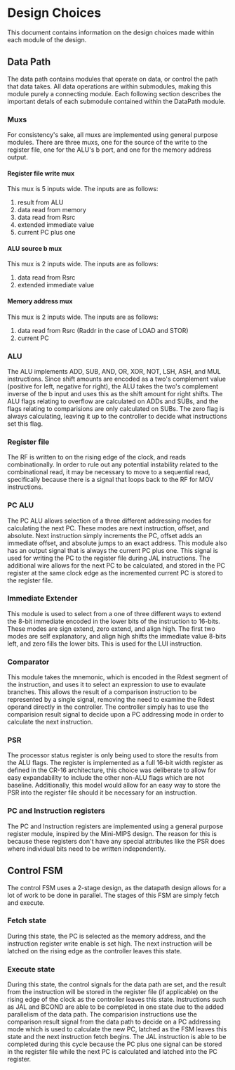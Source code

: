 # Design Choices 
This document contains information on the design choices made within each module 
of the design.

## Data Path 
The data path contains modules that operate on data, or control the path 
that data takes.
All data operations are within submodules, making this module purely a 
connecting module.
Each following section describes the important detals of each submodule 
contained within the DataPath module.

### Muxs 
For consistency's sake, all muxs are implemented using general purpose modules. 
There are three muxs, one for the source of the write to the register 
file, one for the ALU's b port, and one for the memory address output. 

#### Register file write mux 
This mux is 5 inputs wide. 
The inputs are as follows: 
1. result from ALU 
2. data read from memory 
3. data read from Rsrc 
4. extended immediate value 
5. current PC plus one

#### ALU source b mux 
This mux is 2 inputs wide. 
The inputs are as follows: 
1. data read from Rsrc 
2. extended immediate value

#### Memory address mux 
This mux is 2 inputs wide. 
The inputs are as follows: 
1. data read from Rsrc (Raddr in the case of LOAD and STOR) 
2. current PC


### ALU 
The ALU implements ADD, SUB, AND, OR, XOR, NOT, LSH, ASH, and MUL instructions. 
Since shift amounts are encoded as a two's complement value (positive for left, 
negative for right), the ALU takes the 
two's complement inverse of the b input and uses this as the shift amount for 
right shifts.
The ALU flags relating to overflow are calculated on ADDs and SUBs, and the 
flags relating to comparisions are only calculated on SUBs. 
The zero flag is always calculating, leaving it up to the controller to 
decide what instructions set this flag.

### Register file
The RF is written to on the rising edge of the clock, and reads combinationally.
In order to rule out any potential instability related to the combinational 
read, it may be necessary to move to a sequential read, specifically because 
there is a signal that loops back to the RF for MOV instructions.

### PC ALU 
The PC ALU allows selection of a three different addressing modes for calculating the next PC. 
These modes are next instruction, offset, and absolute. 
Next instruction simply increments the PC, offset adds an immediate offset, and absolute 
jumps to an exact address.
This module also has an output signal that is always the current PC plus one. 
This signal is used for writing the PC to the register file during JAL instructions. 
The additional wire allows for the next PC to be calculated, and stored in the PC register 
at the same clock edge as the incremented current PC is stored to the register file.

### Immediate Extender 
This module is used to select from a one of three different ways to extend 
the 8-bit immediate encoded in the lower bits of the instruction to 16-bits.
These modes are sign extend, zero extend, and align high. 
The first two modes are self explanatory, and align high shifts the immediate 
value 8-bits left, and zero fills the lower bits. 
This is used for the LUI instruction.


### Comparator 
This module takes the mnemonic, which is encoded in the Rdest segment of the instruction, and uses it 
to select an expression to use to evaulate branches. 
This allows the result of a comparison instruction to be represented by a single signal, removing the 
need to examine the Rdest operand directly in the controller. 
The controller simply has to use the comparision result signal to decide upon a PC addressing mode in 
order to calculate the next instruction.

### PSR 
The processor status register is only being used to store the results from the 
ALU flags. 
The register is implemented as a full 16-bit width register as defined 
in the CR-16 architecture, this choice was deliberate to allow for easy 
expandability to include the other non-ALU flags which are not baseline. 
Additionally, this model would allow for an easy way to store the 
PSR into the register file should it be necessary for an instruction.


### PC and Instruction registers
The PC and Instruction registers are implemented using a general purpose 
register module, inspired by the Mini-MIPS design. 
The reason for this is because these registers don't have any special 
attributes like the PSR does where individual bits need to be written 
independently.

## Control FSM
The control FSM uses a 2-stage design, as the datapath design allows 
for a lot of work to be done in parallel. 
The stages of this FSM are simply fetch and execute. 

### Fetch state 
During this state, the PC is selected as the memory address, and the 
instruction register write enable is set high. 
The next instruction will be latched on the rising edge as the 
controller leaves this state. 

### Execute state 
During this state, the control signals for the data path are set, 
and the result from the instruction will be stored in the 
register file (if applicable)
on the rising edge of the clock as the controller leaves this state.
Instructions such as JAL and BCOND are able to be completed in 
one state due to the added parallelism of the data path.
The comparision instructions use the comparison result signal 
from the data path to decide on a PC addressing mode which is used 
to calculate the new PC, latched as the FSM leaves this state 
and the next instruction fetch begins.
The JAL instruction is able to be completed during this cycle 
because the PC plus one signal can be stored in the register 
file while the next PC is calculated and latched into the PC 
register.
